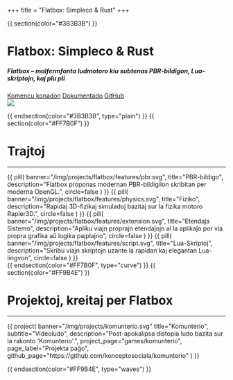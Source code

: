 +++
title = "Flatbox: Simpleco & Rust"
+++

{{ section(color="#3B3B3B") }}

<div class="container row">
    <div class="col-lg-6 col-12 order-lg-1 order-2 ps-lg-5 ps-md-5 pt-3 animate__animated animate__fadeIn">
        <h1 class="display-1 bold">Flatbox: Simpleco &amp; Rust</h1>
        <h5 class="mb-3 lh-base">Flatbox – malfermfonta ludmotoro kiu subtenas PBR-bildigon, Lua-skriptojn, kaj plu pli</h5>
        <a class="btn btn-primary m-1" href="https://konceptosociala.eu.org/flatbox"><i class="fa fa-rocket" aria-hidden="true"></i> Komencu konadon</a>
        <a class="btn btn-outline-warning m-1" href="https://docs.rs/despero"><i class="fa fa-book" aria-hidden="true"></i> Dokumentado</a>
        <a class="btn btn-outline-light m-1" href="https://github.com/konceptosociala/flatbox"><i class="fa fa-github" aria-hidden="true"></i> GitHub</a>
    </div>
    <div class="col-lg-6 col-12 order-lg-2 order-1 pt-3 animate__animated animate__fadeIn animate__delay-1s text-center">
        <img src="/img/flatbox_logo.png" class="w-75 p-lg-5 p-3 float-lg-end"/>
    </div>
</div>

{{ endsection(color="#3B3B3B", type="plain") }}
{{ section(color="#FF7B0F") }}

# Trajtoj
<hr class="big-hr">
<div class="row">
    {{
        pill(
            banner="/img/projects/flatbox/features/pbr.svg",
            title="PBR-bildigo",
            description="Flatbox proponas modernan PBR-bildigilon skribitan per moderna OpenGL.",
            circle=false
        )
    }}
    {{
        pill(
            banner="/img/projects/flatbox/features/physics.svg",
            title="Fiziko",
            description="Rapidaj 3D-fizikaj simuladoj bazitaj sur la fizika motoro Rapier3D.",
            circle=false
        )
    }}
    {{
        pill(
            banner="/img/projects/flatbox/features/extension.svg",
            title="Etendaĵa Sistemo",
            description="Apliku viajn proprajn etendaĵojn al la aplikaĵo por via propra grafika aŭ logika pajplajno",
            circle=false
        )
    }}
    {{
        pill(
            banner="/img/projects/flatbox/features/script.svg",
            title="Lua-Skriptoj",
            description="Skribu viajn skriptojn uzante la rapidan kaj elegantan Lua-lingvon",
            circle=false
        )
    }}
</div>
{{ endsection(color="#FF7B0F", type="curve") }}
{{ section(color="#FF9B4E") }}

# Projektoj, kreitaj per Flatbox
<hr class="big-hr">
<div class="row">
    {{ 
        project(
            banner="/img/projects/komunterio.svg"
            title="Komunterio", 
            subtitle="Videoludo", 
            description="Post-apokalipsa distopia ludo bazita sur la rakonto 'Komunterio'.",
            project_page="games/komunterio",
            page_label="Projekta paĝo",
            github_page="https://github.com/konceptosociala/komunterio"
        ) 
    }}
</div>

{{ endsection(color="#FF9B4E", type="waves") }}